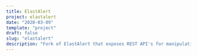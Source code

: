 ```yaml
---
title: ElastAlert
project: elastalert
date: "2020-03-09"
template: "project"
draft: false
slug: "elastalert"
description: "Fork of ElastAlert that exposes REST API's for manipulating rules and alerts."
---
```

